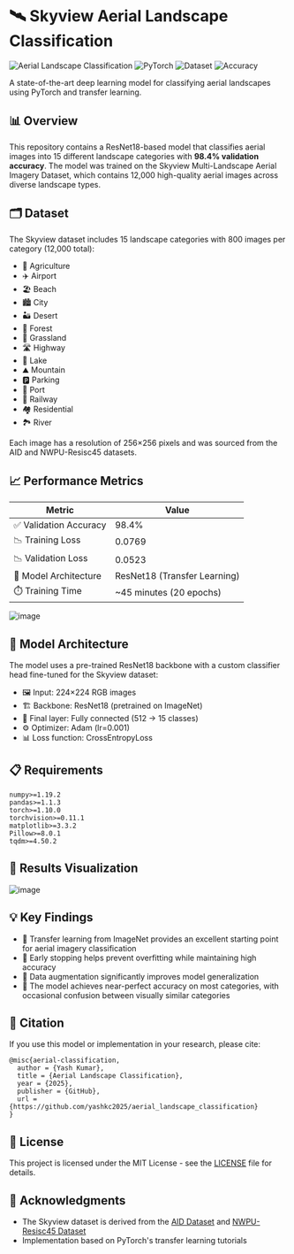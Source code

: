 # 🛰️ Skyview Aerial Landscape Classification

![Aerial Landscape Classification](https://img.shields.io/badge/Computer%20Vision-Aerial%20Classification-brightgreen)
![PyTorch](https://img.shields.io/badge/PyTorch-1.10+-blue)
![Dataset](https://img.shields.io/badge/Dataset-Skyview-orange)
![Accuracy](https://img.shields.io/badge/Accuracy-98.4%25-success)

A state-of-the-art deep learning model for classifying aerial landscapes using PyTorch and transfer learning.

## 📊 Overview

This repository contains a ResNet18-based model that classifies aerial images into 15 different landscape categories with **98.4% validation accuracy**. The model was trained on the Skyview Multi-Landscape Aerial Imagery Dataset, which contains 12,000 high-quality aerial images across diverse landscape types.

## 🗂️ Dataset

The Skyview dataset includes 15 landscape categories with 800 images per category (12,000 total):

- 🌾 Agriculture
- ✈️ Airport
- 🏖️ Beach
- 🏙️ City
- 🏜️ Desert
- 🌲 Forest
- 🌿 Grassland
- 🛣️ Highway
- 🌊 Lake
- ⛰️ Mountain
- 🅿️ Parking
- 🚢 Port
- 🚂 Railway
- 🏘️ Residential
- 🏞️ River

Each image has a resolution of 256×256 pixels and was sourced from the AID and NWPU-Resisc45 datasets.

## 📈 Performance Metrics

| Metric | Value |
|--------|-------|
| ✅ Validation Accuracy | 98.4% |
| 📉 Training Loss | 0.0769 |
| 📉 Validation Loss | 0.0523 |
| 🧠 Model Architecture | ResNet18 (Transfer Learning) |
| ⏱️ Training Time | ~45 minutes (20 epochs) |

![image](https://github.com/user-attachments/assets/94fd0ee5-b11f-4ce8-bb01-32a1e9d84f52)

## 🔧 Model Architecture

The model uses a pre-trained ResNet18 backbone with a custom classifier head fine-tuned for the Skyview dataset:

- 🖼️ Input: 224×224 RGB images
- 🏗️ Backbone: ResNet18 (pretrained on ImageNet)
- 🧩 Final layer: Fully connected (512 → 15 classes)
- ⚙️ Optimizer: Adam (lr=0.001)
- 📊 Loss function: CrossEntropyLoss

## 📋 Requirements

```
numpy>=1.19.2
pandas>=1.1.3
torch>=1.10.0
torchvision>=0.11.1
matplotlib>=3.3.2
Pillow>=8.0.1
tqdm>=4.50.2
```

## 🎯 Results Visualization

![image](https://github.com/user-attachments/assets/7748cdb6-c3f3-4ad0-a727-347251c29005)

## 💡 Key Findings

- 🔄 Transfer learning from ImageNet provides an excellent starting point for aerial imagery classification
- 🛑 Early stopping helps prevent overfitting while maintaining high accuracy
- 🔁 Data augmentation significantly improves model generalization
- 🎉 The model achieves near-perfect accuracy on most categories, with occasional confusion between visually similar categories

## 📝 Citation

If you use this model or implementation in your research, please cite:

```
@misc{aerial-classification,
  author = {Yash Kumar},
  title = {Aerial Landscape Classification},
  year = {2025},
  publisher = {GitHub},
  url = {https://github.com/yashkc2025/aerial_landscape_classification}
}
```

## 📜 License

This project is licensed under the MIT License - see the [LICENSE](LICENSE) file for details.

## 🙏 Acknowledgments

- The Skyview dataset is derived from the [AID Dataset](https://captain-whu.github.io/AID/) and [NWPU-Resisc45 Dataset](https://paperswithcode.com/dataset/resisc45)
- Implementation based on PyTorch's transfer learning tutorials
